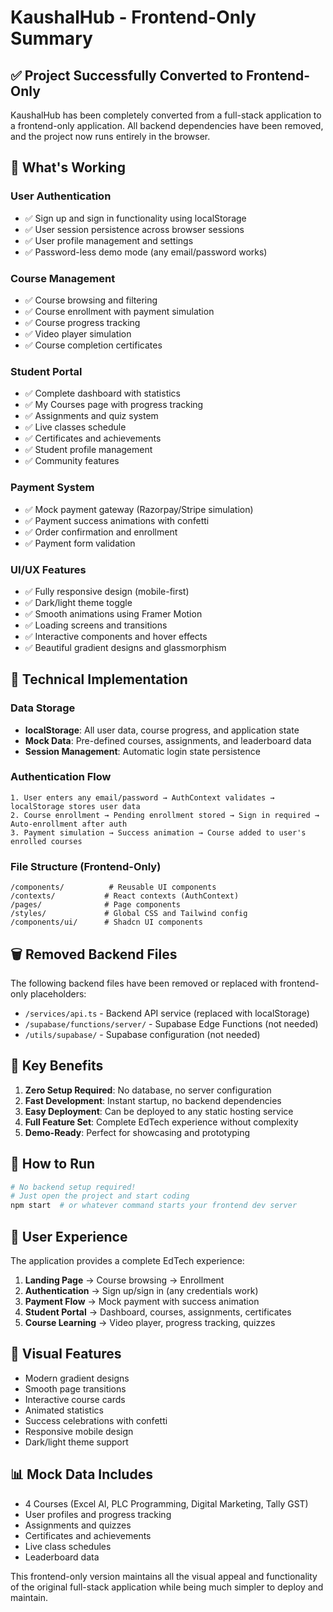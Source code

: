 # KaushalHub - Frontend-Only Summary

## ✅ Project Successfully Converted to Frontend-Only

KaushalHub has been completely converted from a full-stack application to a frontend-only application. All backend dependencies have been removed, and the project now runs entirely in the browser.

## 🚀 What's Working

### User Authentication
- ✅ Sign up and sign in functionality using localStorage
- ✅ User session persistence across browser sessions
- ✅ User profile management and settings
- ✅ Password-less demo mode (any email/password works)

### Course Management
- ✅ Course browsing and filtering
- ✅ Course enrollment with payment simulation
- ✅ Course progress tracking
- ✅ Video player simulation
- ✅ Course completion certificates

### Student Portal
- ✅ Complete dashboard with statistics
- ✅ My Courses page with progress tracking
- ✅ Assignments and quiz system
- ✅ Live classes schedule
- ✅ Certificates and achievements
- ✅ Student profile management
- ✅ Community features

### Payment System
- ✅ Mock payment gateway (Razorpay/Stripe simulation)
- ✅ Payment success animations with confetti
- ✅ Order confirmation and enrollment
- ✅ Payment form validation

### UI/UX Features
- ✅ Fully responsive design (mobile-first)
- ✅ Dark/light theme toggle
- ✅ Smooth animations using Framer Motion
- ✅ Loading screens and transitions
- ✅ Interactive components and hover effects
- ✅ Beautiful gradient designs and glassmorphism

## 🔧 Technical Implementation

### Data Storage
- **localStorage**: All user data, course progress, and application state
- **Mock Data**: Pre-defined courses, assignments, and leaderboard data
- **Session Management**: Automatic login state persistence

### Authentication Flow
```
1. User enters any email/password → AuthContext validates → localStorage stores user data
2. Course enrollment → Pending enrollment stored → Sign in required → Auto-enrollment after auth
3. Payment simulation → Success animation → Course added to user's enrolled courses
```

### File Structure (Frontend-Only)
```
/components/          # Reusable UI components
/contexts/           # React contexts (AuthContext)
/pages/              # Page components
/styles/             # Global CSS and Tailwind config
/components/ui/      # Shadcn UI components
```

## 🗑️ Removed Backend Files

The following backend files have been removed or replaced with frontend-only placeholders:

- `/services/api.ts` - Backend API service (replaced with localStorage)
- `/supabase/functions/server/` - Supabase Edge Functions (not needed)
- `/utils/supabase/` - Supabase configuration (not needed)

## 🎯 Key Benefits

1. **Zero Setup Required**: No database, no server configuration
2. **Fast Development**: Instant startup, no backend dependencies
3. **Easy Deployment**: Can be deployed to any static hosting service
4. **Full Feature Set**: Complete EdTech experience without complexity
5. **Demo-Ready**: Perfect for showcasing and prototyping

## 🚀 How to Run

```bash
# No backend setup required!
# Just open the project and start coding
npm start  # or whatever command starts your frontend dev server
```

## 📱 User Experience

The application provides a complete EdTech experience:

1. **Landing Page** → Course browsing → Enrollment
2. **Authentication** → Sign up/sign in (any credentials work)
3. **Payment Flow** → Mock payment with success animation
4. **Student Portal** → Dashboard, courses, assignments, certificates
5. **Course Learning** → Video player, progress tracking, quizzes

## 🎨 Visual Features

- Modern gradient designs
- Smooth page transitions
- Interactive course cards
- Animated statistics
- Success celebrations with confetti
- Responsive mobile design
- Dark/light theme support

## 📊 Mock Data Includes

- 4 Courses (Excel AI, PLC Programming, Digital Marketing, Tally GST)
- User profiles and progress tracking
- Assignments and quizzes
- Certificates and achievements
- Live class schedules
- Leaderboard data

This frontend-only version maintains all the visual appeal and functionality of the original full-stack application while being much simpler to deploy and maintain.